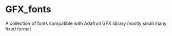 # GFX_fonts
A collection of fonts compatible with Adafruit GFX library mostly small many fixed format
